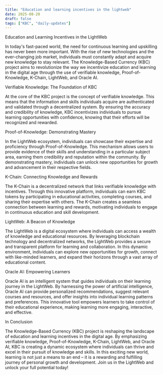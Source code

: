 ```yaml
---
title: "Education and learning incentives in the lightweb"
date: 2025-08-20
draft: false
tags: ["KBC", "daily-updates"]
---
```


Education and Learning Incentives in the LightWeb

In today's fast-paced world, the need for continuous learning and upskilling has never been more important. With the rise of new technologies and the ever-changing job market, individuals must constantly adapt and acquire new knowledge to stay relevant. The Knowledge-Based Currency (KBC) project aims to revolutionize the way we incentivize education and learning in the digital age through the use of verifiable knowledge, Proof-of-Knowledge, K-Chain, LightWeb, and Oracle AI.

Verifiable Knowledge: The Foundation of KBC

At the core of the KBC project is the concept of verifiable knowledge. This means that the information and skills individuals acquire are authenticated and validated through a decentralized system. By ensuring the accuracy and credibility of knowledge, KBC incentivizes individuals to pursue learning opportunities with confidence, knowing that their efforts will be recognized and rewarded.

Proof-of-Knowledge: Demonstrating Mastery

In the LightWeb ecosystem, individuals can showcase their expertise and proficiency through Proof-of-Knowledge. This mechanism allows users to provide evidence of their skills and understanding in a particular subject area, earning them credibility and reputation within the community. By demonstrating mastery, individuals can unlock new opportunities for growth and advancement in their respective fields.

K-Chain: Connecting Knowledge and Rewards

The K-Chain is a decentralized network that links verifiable knowledge with incentives. Through this innovative platform, individuals can earn KBC tokens by participating in educational activities, completing courses, and sharing their expertise with others. The K-Chain creates a seamless connection between learning and rewards, motivating individuals to engage in continuous education and skill development.

LightWeb: A Beacon of Knowledge

The LightWeb is a digital ecosystem where individuals can access a wealth of knowledge and educational resources. By leveraging blockchain technology and decentralized networks, the LightWeb provides a secure and transparent platform for learning and collaboration. In this dynamic environment, individuals can explore new opportunities for growth, connect with like-minded learners, and expand their horizons through a vast array of educational content.

Oracle AI: Empowering Learners

Oracle AI is an intelligent system that guides individuals on their learning journey in the LightWeb. By harnessing the power of artificial intelligence, Oracle AI can provide personalized recommendations, suggest relevant courses and resources, and offer insights into individual learning patterns and preferences. This innovative tool empowers learners to take control of their educational experience, making learning more engaging, interactive, and effective.

In Conclusion

The Knowledge-Based Currency (KBC) project is reshaping the landscape of education and learning incentives in the digital age. By emphasizing verifiable knowledge, Proof-of-Knowledge, K-Chain, LightWeb, and Oracle AI, KBC is creating a dynamic ecosystem where individuals can thrive and excel in their pursuit of knowledge and skills. In this exciting new world, learning is not just a means to an end – it is a rewarding and fulfilling journey of personal growth and development. Join us in the LightWeb and unlock your full potential today!
